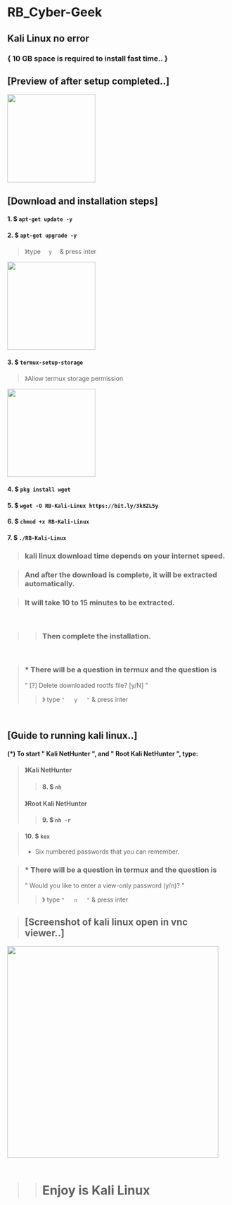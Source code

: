 # RB_Cyber-Geek

## Kali Linux no error
### { 10 GB space is required to install fast time.. }

## [Preview of after setup completed..]
<img src="https://rb-cyber-geek.cu.ma/Kali-linux/img/1_kali.jpg" width="200" hight="220">
<br />

## [Download and installation steps]
#### 1. $ `apt-get update -y`

#### 2. $ `apt-get upgrade -y`
> 》type `   y   ` & press inter

<img src="https://rb-cyber-geek.cu.ma/Kali-linux/img/2_kali.jpg" width="200" hight="220">

#### 3. $ `termux-setup-storage`
> 》Allow termux storage permission

<img src="https://rb-cyber-geek.cu.ma/Kali-linux/img/3_kali.jpg" width="200" hight="220">

#### 4. $ `pkg install wget`

#### 5. $ `wget -O RB-Kali-Linux https://bit.ly/3k8ZL5y`

#### 6. $ `chmod +x RB-Kali-Linux`

#### 7. $ `./RB-Kali-Linux`

> ### kali linux download time depends on your internet speed.

> ### And after the download is complete, it will be extracted automatically.

> ### It will take 10 to 15 minutes to be extracted.
<br />

>> ### Then complete the installation.
<br />

> ### * There will be a question in termux and the question is 
> " [?] Delete downloaded rootfs file? [y/N] "
>> 》 type `"   y   "` & press inter
<br />

## [Guide to running kali linux..]

#### (*) To start " Kali NetHunter ", and " Root Kali NetHunter ", type:
> #### 》Kali NetHunter
>> #### 8. $ `nh`
> #### 》Root Kali NetHunter
>> #### 9.  $ `nh -r`

> #### 10. $ `kex`
 > * Six numbered passwords that you can remember.
 
 > ### * There will be a question in termux and the question is 
 > " Would you like to enter a view-only password (y/n)? "
 >> 》 type `"   n   "` & press inter
 
 > ## [Screenshot of kali linux open in vnc viewer..]
 
 <img src="https://rb-cyber-geek.cu.ma/Kali-linux/img/5_kali.jpg" width="480" hight="240">
 
 <br />
 <br />
 
>> # Enjoy is Kali Linux

<br />

<!-- [![Github](https://img.shields.io/badge/Facebook-RB_Cyber_Geek-blue?style=for-the-badge&logo=facebook)](1)
[![Github](https://img.shields.io/badge/WhatsApp-RB_Cyber_Geek-lightgreen?style=for-the-badge&logo=whatsapp)](1)
[![Github](https://img.shields.io/badge/TELEGRAM-RB_Cyber_Geek-orange?style=for-the-badge&logo=telegram)](1)
[![Github](https://img.shields.io/badge/Twitter-RB_Cyber_Geek-aqua?style=for-the-badge&logo=twitter)](1) -->

<br />
<!--- and --->
